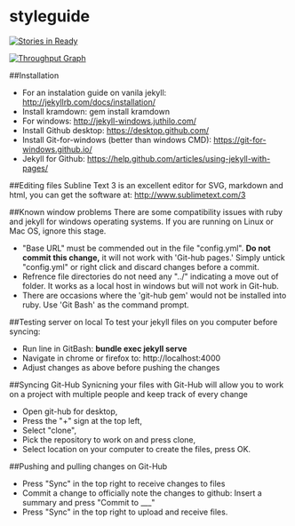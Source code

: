 # styleguide


[![Stories in Ready](https://badge.waffle.io/bvn-architecture/styleguide.png?label=ready&title=Ready)](http://waffle.io/bvn-architecture/styleguide)

[![Throughput Graph](https://graphs.waffle.io/bvn-architecture/styleguide/throughput.svg)](https://waffle.io/bvn-architecture/styleguide/metrics)



##Installation
* For an instalation guide on vanila jekyll: http://jekyllrb.com/docs/installation/
* Install kramdown: gem install kramdown
* For windows: http://jekyll-windows.juthilo.com/
* Install Github desktop: https://desktop.github.com/
* Install Git-for-windows (better than windows CMD): https://git-for-windows.github.io/
* Jekyll for Github: https://help.github.com/articles/using-jekyll-with-pages/

##Editing files
Subline Text 3 is an excellent editor for SVG, markdown and html, you can get the software at: http://www.sublimetext.com/3

##Known window problems
There are some compatibility issues with ruby and jekyll for windows operating systems. If you are running on Linux or Mac OS, ignore this stage.
* "Base URL" must be commended out in the file "config.yml". **Do not commit this change,** it will not work with 'Git-hub pages.' Simply untick "config.yml" or right click and discard changes before a commit.
* Refrence file directories do not need any "../" indicating a move out of folder. It works as a local host in windows but will not work in Git-hub.
* There are occasions where the 'git-hub gem' would not be installed into ruby. Use 'Git Bash' as the command prompt.

##Testing server on local
To test your jekyll files on you computer before syncing:
* Run line in GitBash: **bundle exec jekyll serve**
* Navigate in chrome or firefox to: http://localhost:4000
* Adjust changes as above before pushing the changes

##Syncing Git-Hub
Synicning your files with Git-Hub will allow you to work on a project with multiple people and keep track of every change
* Open git-hub for desktop,
* Press the "+" sign at the top left,
* Select "clone",
* Pick the repository to work on and press clone,
* Select location on your computer to create the files, press OK.

##Pushing and pulling changes on Git-Hub
* Press "Sync" in the top right to receive changes to files
* Commit a change to officially note the changes to github: Insert a summary and press "Commit to ___"
* Press "Sync" in the top right to upload and receive files.
